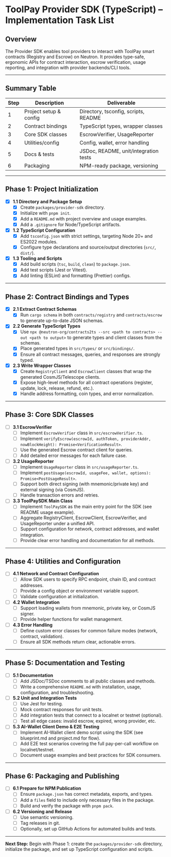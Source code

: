 <!-- Updated based on project-nav.md, blueprint.md, and project.md: Added ToolPaySDK main class, AI-Wallet demo, and E2E testing tasks. All deliverables and flows from the MVP spec are now reflected. -->

# ToolPay Provider SDK (TypeScript) – Implementation Task List

## Overview
The Provider SDK enables tool providers to interact with ToolPay smart contracts (Registry and Escrow) on Neutron. It provides type-safe, ergonomic APIs for contract interaction, escrow verification, usage reporting, and integration with provider backends/CLI tools.

---

## Summary Table

| Step | Description | Deliverable |
|------|-------------|-------------|
| 1    | Project setup & config | Directory, tsconfig, scripts, README |
| 2    | Contract bindings      | TypeScript types, wrapper classes    |
| 3    | Core SDK classes       | EscrowVerifier, UsageReporter        |
| 4    | Utilities/config       | Config, wallet, error handling       |
| 5    | Docs & tests           | JSDoc, README, unit/integration tests|
| 6    | Packaging              | NPM-ready package, versioning        |

---

## Phase 1: Project Initialization

- [x] **1.1 Directory and Package Setup**
  - [x] Create `packages/provider-sdk` directory.
  - [x] Initialize with `pnpm init`.
  - [x] Add a `README.md` with project overview and usage examples.
  - [x] Add a `.gitignore` for Node/TypeScript artifacts.
- [x] **1.2 TypeScript Configuration**
  - [x] Add `tsconfig.json` with strict settings, targeting Node 20+ and ES2022 modules.
  - [x] Configure type declarations and source/output directories (`src/`, `dist/`).
- [x] **1.3 Tooling and Scripts**
  - [x] Add build scripts (`tsc`, `build`, `clean`) to `package.json`.
  - [x] Add test scripts (Jest or Vitest).
  - [x] Add linting (ESLint) and formatting (Prettier) configs.

---

## Phase 2: Contract Bindings and Types

- [x] **2.1 Extract Contract Schemas**
  - [x] Run `cargo schema` in both `contracts/registry` and `contracts/escrow` to generate up-to-date JSON schemas.
- [x] **2.2 Generate TypeScript Types**
  - [x] Use `npx @neutron-org/contracts2ts --src <path to contracts> --out <path to output>` to generate types and client classes from the schemas.
  - [x] Place generated types in `src/types/` or `src/bindings/`.
  - [x] Ensure all contract messages, queries, and responses are strongly typed.
- [x] **2.3 Write Wrapper Classes**
  - [x] Create `RegistryClient` and `EscrowClient` classes that wrap the generated CosmJS/Telescope clients.
  - [x] Expose high-level methods for all contract operations (register, update, lock, release, refund, etc.).
  - [x] Handle address formatting, coin types, and error normalization.

---

## Phase 3: Core SDK Classes

- [ ] **3.1 EscrowVerifier**
  - [ ] Implement `EscrowVerifier` class in `src/escrowVerifier.ts`.
  - [ ] Implement `verifyEscrow(escrowId, authToken, providerAddr, nowBlockHeight): Promise<VerificationResult>`.
  - [ ] Use the generated Escrow contract client for queries.
  - [ ] Add detailed error messages for each failure case.
- [ ] **3.2 UsageReporter**
  - [ ] Implement `UsageReporter` class in `src/usageReporter.ts`.
  - [ ] Implement `postUsage(escrowId, usageFee, wallet, options): Promise<PostUsageResult>`.
  - [ ] Support both direct signing (with mnemonic/private key) and external signing (via CosmJS).
  - [ ] Handle transaction errors and retries.
- [ ] **3.3 ToolPaySDK Main Class**
  - [ ] Implement `ToolPaySDK` as the main entry point for the SDK (see README usage example).
  - [ ] Aggregate RegistryClient, EscrowClient, EscrowVerifier, and UsageReporter under a unified API.
  - [ ] Support configuration for network, contract addresses, and wallet integration.
  - [ ] Provide clear error handling and documentation for all methods.

---

## Phase 4: Utilities and Configuration

- [ ] **4.1 Network and Contract Configuration**
  - [ ] Allow SDK users to specify RPC endpoint, chain ID, and contract addresses.
  - [ ] Provide a config object or environment variable support.
  - [ ] Validate configuration at initialization.
- [ ] **4.2 Wallet Integration**
  - [ ] Support loading wallets from mnemonic, private key, or CosmJS signer.
  - [ ] Provide helper functions for wallet management.
- [ ] **4.3 Error Handling**
  - [ ] Define custom error classes for common failure modes (network, contract, validation).
  - [ ] Ensure all SDK methods return clear, actionable errors.

---

## Phase 5: Documentation and Testing

- [ ] **5.1 Documentation**
  - [ ] Add JSDoc/TSDoc comments to all public classes and methods.
  - [ ] Write a comprehensive `README.md` with installation, usage, configuration, and troubleshooting.
- [ ] **5.2 Unit and Integration Tests**
  - [ ] Use Jest for testing.
  - [ ] Mock contract responses for unit tests.
  - [ ] Add integration tests that connect to a localnet or testnet (optional).
  - [ ] Test all edge cases: invalid escrow, expired, wrong provider, etc.
- [ ] **5.3 AI-Wallet Client Demo & E2E Testing**
  - [ ] Implement AI-Wallet client demo script using the SDK (see blueprint.md and project.md for flow).
  - [ ] Add E2E test scenarios covering the full pay-per-call workflow on localnet/testnet.
  - [ ] Document usage examples and best practices for SDK consumers.

---

## Phase 6: Packaging and Publishing

- [ ] **6.1 Prepare for NPM Publication**
  - [ ] Ensure `package.json` has correct metadata, exports, and types.
  - [ ] Add a `files` field to include only necessary files in the package.
  - [ ] Build and verify the package with `pnpm pack`.
- [ ] **6.2 Versioning and Release**
  - [ ] Use semantic versioning.
  - [ ] Tag releases in git.
  - [ ] Optionally, set up GitHub Actions for automated builds and tests.

---

**Next Step:**
Begin with Phase 1: create the `packages/provider-sdk` directory, initialize the package, and set up TypeScript configuration and scripts.
